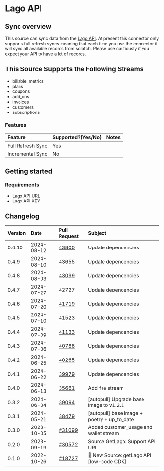 # Lago API

## Sync overview

This source can sync data from the [Lago API](https://doc.getlago.com/docs/guide/intro/welcome). At present this connector only supports full refresh syncs meaning that each time you use the connector it will sync all available records from scratch. Please use cautiously if you expect your API to have a lot of records.

## This Source Supports the Following Streams

- billable_metrics
- plans
- coupons
- add_ons
- invoices
- customers
- subscriptions

### Features

| Feature           | Supported?\(Yes/No\) | Notes |
| :---------------- | :------------------- | :---- |
| Full Refresh Sync | Yes                  |       |
| Incremental Sync  | No                   |       |

## Getting started

### Requirements

- Lago API URL
- Lago API KEY

## Changelog

| Version | Date       | Pull Request                                              | Subject                                   |
| :------ | :--------- | :-------------------------------------------------------- | :---------------------------------------- |
| 0.4.10 | 2024-08-12 | [43800](https://github.com/airbytehq/airbyte/pull/43800) | Update dependencies |
| 0.4.9 | 2024-08-10 | [43655](https://github.com/airbytehq/airbyte/pull/43655) | Update dependencies |
| 0.4.8 | 2024-08-03 | [43099](https://github.com/airbytehq/airbyte/pull/43099) | Update dependencies |
| 0.4.7 | 2024-07-27 | [42727](https://github.com/airbytehq/airbyte/pull/42727) | Update dependencies |
| 0.4.6 | 2024-07-20 | [41719](https://github.com/airbytehq/airbyte/pull/41719) | Update dependencies |
| 0.4.5 | 2024-07-10 | [41523](https://github.com/airbytehq/airbyte/pull/41523) | Update dependencies |
| 0.4.4 | 2024-07-09 | [41133](https://github.com/airbytehq/airbyte/pull/41133) | Update dependencies |
| 0.4.3 | 2024-07-06 | [40786](https://github.com/airbytehq/airbyte/pull/40786) | Update dependencies |
| 0.4.2 | 2024-06-25 | [40265](https://github.com/airbytehq/airbyte/pull/40265) | Update dependencies |
| 0.4.1 | 2024-06-22 | [39979](https://github.com/airbytehq/airbyte/pull/39979) | Update dependencies |
| 0.4.0 | 2024-06-13 | [35661](https://github.com/airbytehq/airbyte/pull/35661) | Add `fee` stream |
| 0.3.2 | 2024-06-04 | [39094](https://github.com/airbytehq/airbyte/pull/39094) | [autopull] Upgrade base image to v1.2.1 |
| 0.3.1 | 2024-05-21 | [38479](https://github.com/airbytehq/airbyte/pull/38479) | [autopull] base image + poetry + up_to_date |
| 0.3.0   | 2023-10-05 | [#31099](https://github.com/airbytehq/airbyte/pull/31099) | Added customer_usage and wallet stream    |
| 0.2.0   | 2023-09-19 | [#30572](https://github.com/airbytehq/airbyte/pull/30572) | Source GetLago: Support API URL           |
| 0.1.0   | 2022-10-26 | [#18727](https://github.com/airbytehq/airbyte/pull/18727) | 🎉 New Source: getLago API [low-code CDK] |
